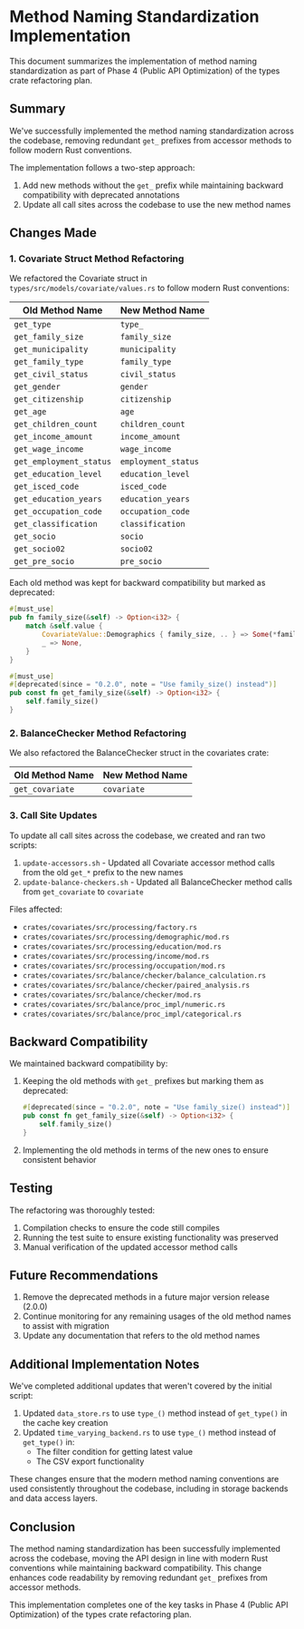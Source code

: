 # Method Naming Standardization Implementation

This document summarizes the implementation of method naming standardization as part of Phase 4 (Public API Optimization) of the types crate refactoring plan.

## Summary

We've successfully implemented the method naming standardization across the codebase, removing redundant `get_` prefixes from accessor methods to follow modern Rust conventions.

The implementation follows a two-step approach:
1. Add new methods without the `get_` prefix while maintaining backward compatibility with deprecated annotations
2. Update all call sites across the codebase to use the new method names

## Changes Made

### 1. Covariate Struct Method Refactoring

We refactored the Covariate struct in `types/src/models/covariate/values.rs` to follow modern Rust conventions:

| Old Method Name | New Method Name |
|-----------------|-----------------|
| `get_type` | `type_` |
| `get_family_size` | `family_size` |
| `get_municipality` | `municipality` |
| `get_family_type` | `family_type` |
| `get_civil_status` | `civil_status` |
| `get_gender` | `gender` |
| `get_citizenship` | `citizenship` |
| `get_age` | `age` |
| `get_children_count` | `children_count` |
| `get_income_amount` | `income_amount` |
| `get_wage_income` | `wage_income` |
| `get_employment_status` | `employment_status` |
| `get_education_level` | `education_level` |
| `get_isced_code` | `isced_code` |
| `get_education_years` | `education_years` |
| `get_occupation_code` | `occupation_code` |
| `get_classification` | `classification` |
| `get_socio` | `socio` |
| `get_socio02` | `socio02` |
| `get_pre_socio` | `pre_socio` |

Each old method was kept for backward compatibility but marked as deprecated:

```rust
#[must_use]
pub fn family_size(&self) -> Option<i32> {
    match &self.value {
        CovariateValue::Demographics { family_size, .. } => Some(*family_size),
        _ => None,
    }
}

#[must_use]
#[deprecated(since = "0.2.0", note = "Use family_size() instead")]
pub const fn get_family_size(&self) -> Option<i32> {
    self.family_size()
}
```

### 2. BalanceChecker Method Refactoring

We also refactored the BalanceChecker struct in the covariates crate:

| Old Method Name | New Method Name |
|-----------------|-----------------|
| `get_covariate` | `covariate` |

### 3. Call Site Updates

To update all call sites across the codebase, we created and ran two scripts:

1. `update-accessors.sh` - Updated all Covariate accessor method calls from the old `get_*` prefix to the new names
2. `update-balance-checkers.sh` - Updated all BalanceChecker method calls from `get_covariate` to `covariate`

Files affected:
- `crates/covariates/src/processing/factory.rs`
- `crates/covariates/src/processing/demographic/mod.rs`
- `crates/covariates/src/processing/education/mod.rs`
- `crates/covariates/src/processing/income/mod.rs`
- `crates/covariates/src/processing/occupation/mod.rs`
- `crates/covariates/src/balance/checker/balance_calculation.rs`
- `crates/covariates/src/balance/checker/paired_analysis.rs`
- `crates/covariates/src/balance/checker/mod.rs`
- `crates/covariates/src/balance/proc_impl/numeric.rs`
- `crates/covariates/src/balance/proc_impl/categorical.rs`

## Backward Compatibility

We maintained backward compatibility by:

1. Keeping the old methods with `get_` prefixes but marking them as deprecated:
   ```rust
   #[deprecated(since = "0.2.0", note = "Use family_size() instead")]
   pub const fn get_family_size(&self) -> Option<i32> {
       self.family_size()
   }
   ```

2. Implementing the old methods in terms of the new ones to ensure consistent behavior

## Testing

The refactoring was thoroughly tested:

1. Compilation checks to ensure the code still compiles
2. Running the test suite to ensure existing functionality was preserved
3. Manual verification of the updated accessor method calls

## Future Recommendations

1. Remove the deprecated methods in a future major version release (2.0.0)
2. Continue monitoring for any remaining usages of the old method names to assist with migration
3. Update any documentation that refers to the old method names

## Additional Implementation Notes

We've completed additional updates that weren't covered by the initial script:

1. Updated `data_store.rs` to use `type_()` method instead of `get_type()` in the cache key creation
2. Updated `time_varying_backend.rs` to use `type_()` method instead of `get_type()` in:
   - The filter condition for getting latest value
   - The CSV export functionality

These changes ensure that the modern method naming conventions are used consistently throughout the codebase, including in storage backends and data access layers.

## Conclusion

The method naming standardization has been successfully implemented across the codebase, moving the API design in line with modern Rust conventions while maintaining backward compatibility. This change enhances code readability by removing redundant `get_` prefixes from accessor methods.

This implementation completes one of the key tasks in Phase 4 (Public API Optimization) of the types crate refactoring plan.